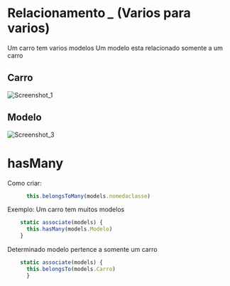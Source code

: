 # Relacionamento *_* (Varios para varios) 
Um carro tem varios modelos
Um modelo esta relacionado somente a um carro
## Carro
![Screenshot_1](https://user-images.githubusercontent.com/43249105/91628881-74adbd00-e99a-11ea-84de-21e85f79fff4.png)


## Modelo
![Screenshot_3](https://user-images.githubusercontent.com/43249105/91628921-c9513800-e99a-11ea-9cb5-9dcb50bbc491.png)



# hasMany
Como criar:
```javaScript
      this.belongsToMany(models.nomedaclasse)
```
      
Exemplo:
Um carro tem muitos modelos
```javaScript
    static associate(models) {
      this.hasMany(models.Modelo)
    }
```
Determinado modelo pertence a somente um carro
```javaScript
    static associate(models) {
      this.belongsTo(models.Carro)
      }
```
